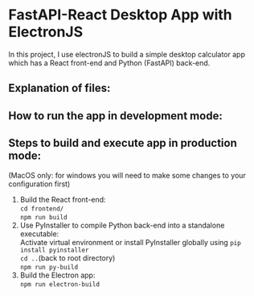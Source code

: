 # FastAPI-React Desktop App with ElectronJS 

In this project, I use electronJS to build a simple desktop calculator app which has a React front-end and Python (FastAPI) back-end. 

## Explanation of files: 

## How to run the app in development mode: 

## Steps to build and execute app in production mode: 
(MacOS only: for windows you will need to make some changes to your configuration first)

1. Build the React front-end:<br/> 
   `cd frontend/`<br/> 
   `npm run build`
3. Use PyInstaller to compile Python back-end into a standalone executable:<br/>
   Activate virtual environment or install PyInstaller globally using `pip install pyinstaller` <br/>
   `cd ..`(back to root directory) <br/>
   `npm run py-build`
5. Build the Electron app:<br/>
   `npm run electron-build`


